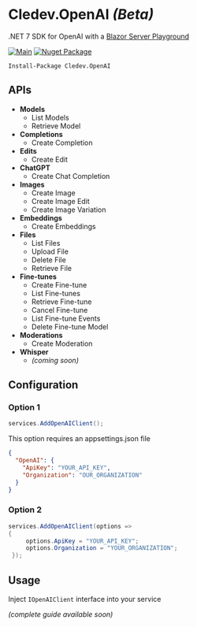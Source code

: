 # Cledev.OpenAI _(Beta)_
.NET 7 SDK for OpenAI with a [Blazor Server Playground](https://github.com/lucabriguglia/Cledev.OpenAI.Playground)

[![Main](https://github.com/lucabriguglia/Cledev.OpenAI/actions/workflows/main.yml/badge.svg)](https://github.com/lucabriguglia/Cledev.OpenAI/actions/workflows/main.yml)
[![Nuget Package](https://img.shields.io/badge/nuget-1.0.0-blue.svg)](https://www.nuget.org/packages/Cledev.OpenAI)

```
Install-Package Cledev.OpenAI
```

## APIs

- **Models**
  - List Models
  - Retrieve Model
- **Completions**
  - Create Completion
- **Edits**
  - Create Edit
- **ChatGPT**
  - Create Chat Completion
- **Images**
  - Create Image
  - Create Image Edit
  - Create Image Variation
- **Embeddings**
  - Create Embeddings
- **Files**
  - List Files
  - Upload File
  - Delete File
  - Retrieve File
- **Fine-tunes**
  - Create Fine-tune
  - List Fine-tunes
  - Retrieve Fine-tune
  - Cancel Fine-tune
  - List Fine-tune Events
  - Delete Fine-tune Model
- **Moderations**
  - Create Moderation
- **Whisper**
  - _(coming soon)_

## Configuration

### Option 1

```C#
services.AddOpenAIClient();
```

This option requires an appsettings.json file

```json
{
  "OpenAI": {
    "ApiKey": "YOUR_API_KEY",
    "Organization": "OUR_ORGANIZATION"
  }
}
```

### Option 2

```C#
services.AddOpenAIClient(options =>
{
     options.ApiKey = "YOUR_API_KEY";
     options.Organization = "YOUR_ORGANIZATION";
 });
```

## Usage

Inject `IOpenAIClient` interface into your service

_(complete guide available soon)_
